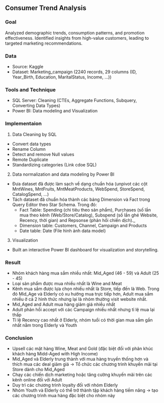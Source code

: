 ## Consumer Trend Analysis
### Goal
Analyzed demographic trends, consumption patterns, and promotion effectiveness. Identified insights from high-value customers, leading to targeted marketing recommendations.
### Data 
- Source: Kaggle
- Dataset: Marketing_campaign (2240 records, 29 columns (ID, Year_Birth, Education, MaritalStatus, Income, ...))
### Tools and Technique
- SQL Server: Cleaning (CTEs, Aggregate Functions, Subquery, Converting Data Types)
- Power BI: Data modeling and Visualization
### Implementaion
1. Data Cleaning by SQL
- Convert data types
- Rename Column
- Detect and remove Null values
- Remote Duplicate
- Standardizing categories
(Link cdoe SQL)
2. Data normalization and data modeling by Power BI
- Đưa dataset đã được làm sạch về dạng chuẩn hóa (unpivot các cột MntWines, MntFruits, MntMeatProducts, WebSpend, StoreSpend, CatalogSpend, ...)
- Tách dataset đã chuẩn hóa thành các bảng Dimension và Fact trong Query Editor theo Star Schema. Trong đó:
  - Fact Table: Spending (chi tiêu theo sản phẩm), Purchases (số lần mua theo kênh (Web/Store/Catalog), Subspend (số lần ghé Website, Recency, thời gian) and Repsonse (phản hồi chiến dịch)._
  - Dimension table: Customers, Channel, Campaign and Products
  - Date table: Date
(File hình ảnh data model)
3. Visualization
- Built an interactive Power BI dashboard for visualization and storytelling.
### Result
- Nhóm khách hàng mua sắm nhiều nhất: Mid_Aged (46 - 59) và Adult (25 - 45)
- Loại sản phẩm được mua nhiều nhất là Wine and Meat
- Kênh mua sắm được lựa chọn nhiều nhất là Store, tiếp đến là Web. Trong đó Mid_Age và Elderly có xu hướng mua trực tiếp hơn, Adult mua sắm nhiều ở cả 2 hình thức nhưng lại là nhóm thường visit website nhất.
- Mid_Aged and Adult mua hàng giảm giá nhiều nhất
- Adult phản hồi accept với các Campaign nhiều nhất nhưng tỉ lệ mua lại thấp
- Tỉ lệ Recency cao nhất ở Elderly, nhóm tuổi có thời gian mua sắm gần nhất nằm trong Elderly và Youth
### Conclusion
- Upsell các mặt hàng Wine, Meat and Gold (đặc biệt đối với phân khúc khách hàng Midd-Aged with High Income)
- Mid_Aged và Elderly trung thành với mua hàng truyền thống hơn và thích mua các deal giảm giá -> Tổ chức các chương trình khuyến mãi tại Store dành cho Mid_Aged
- Chạy các chiến dịch marketing hoặc tăng cường khuyến mãi trên các kênh online đối với Adult
- Duy trì các chương trình loyalty đối với nhóm Elderly
- Nhóm Youth và Elderly có thể trở thành tập khách hàng tiềm năng -> tạo các chương trình mua hàng đặc biệt cho nhóm này


  
